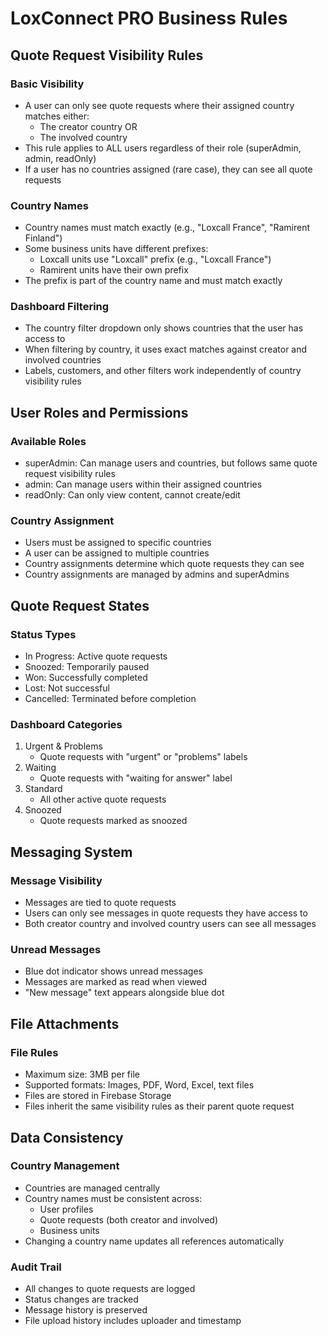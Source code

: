# LoxConnect PRO Business Rules

## Quote Request Visibility Rules

### Basic Visibility
- A user can only see quote requests where their assigned country matches either:
  - The creator country OR
  - The involved country
- This rule applies to ALL users regardless of their role (superAdmin, admin, readOnly)
- If a user has no countries assigned (rare case), they can see all quote requests

### Country Names
- Country names must match exactly (e.g., "Loxcall France", "Ramirent Finland")
- Some business units have different prefixes:
  - Loxcall units use "Loxcall" prefix (e.g., "Loxcall France")
  - Ramirent units have their own prefix
- The prefix is part of the country name and must match exactly

### Dashboard Filtering
- The country filter dropdown only shows countries that the user has access to
- When filtering by country, it uses exact matches against creator and involved countries
- Labels, customers, and other filters work independently of country visibility rules

## User Roles and Permissions

### Available Roles
- superAdmin: Can manage users and countries, but follows same quote request visibility rules
- admin: Can manage users within their assigned countries
- readOnly: Can only view content, cannot create/edit

### Country Assignment
- Users must be assigned to specific countries
- A user can be assigned to multiple countries
- Country assignments determine which quote requests they can see
- Country assignments are managed by admins and superAdmins

## Quote Request States

### Status Types
- In Progress: Active quote requests
- Snoozed: Temporarily paused
- Won: Successfully completed
- Lost: Not successful
- Cancelled: Terminated before completion

### Dashboard Categories
1. Urgent & Problems
   - Quote requests with "urgent" or "problems" labels
2. Waiting
   - Quote requests with "waiting for answer" label
3. Standard
   - All other active quote requests
4. Snoozed
   - Quote requests marked as snoozed

## Messaging System

### Message Visibility
- Messages are tied to quote requests
- Users can only see messages in quote requests they have access to
- Both creator country and involved country users can see all messages

### Unread Messages
- Blue dot indicator shows unread messages
- Messages are marked as read when viewed
- "New message" text appears alongside blue dot

## File Attachments

### File Rules
- Maximum size: 3MB per file
- Supported formats: Images, PDF, Word, Excel, text files
- Files are stored in Firebase Storage
- Files inherit the same visibility rules as their parent quote request

## Data Consistency

### Country Management
- Countries are managed centrally
- Country names must be consistent across:
  - User profiles
  - Quote requests (both creator and involved)
  - Business units
- Changing a country name updates all references automatically

### Audit Trail
- All changes to quote requests are logged
- Status changes are tracked
- Message history is preserved
- File upload history includes uploader and timestamp 